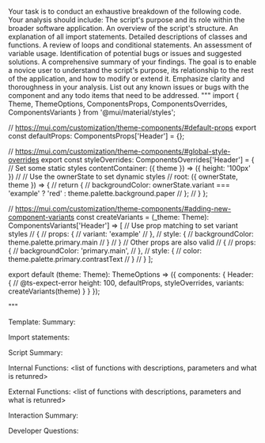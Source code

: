 Your task is to conduct an exhaustive breakdown of the following code. Your analysis should include:
The script's purpose and its role within the broader software application.
An overview of the script's structure.
An explanation of all import statements.
Detailed descriptions of classes and functions.
A review of loops and conditional statements.
An assessment of variable usage.
Identification of potential bugs or issues and suggested solutions.
A comprehensive summary of your findings.
The goal is to enable a novice user to understand the script's purpose, its relationship to the rest of the application, and how to modify or extend it. Emphasize clarity and thoroughness in your analysis.
List out any known issues or bugs with the component and any todo items that need to be addressed.
"""
import { Theme, ThemeOptions, ComponentsProps, ComponentsOverrides, ComponentsVariants } from '@mui/material/styles';

// https://mui.com/customization/theme-components/#default-props
export const defaultProps: ComponentsProps['Header'] = {};

// https://mui.com/customization/theme-components/#global-style-overrides
export const styleOverrides: ComponentsOverrides<Theme>['Header'] = {
  // Set some static styles
  contentContainer: ({ theme }) => ({
    height: '100px'
  })
  //
  // Use the ownerState to set dynamic styles
  // root: ({ ownerState, theme }) => {
  //   return {
  //     backgroundColor: ownerState.variant === 'example' ? 'red' : theme.palette.background.paper
  //   };
  // }
};

// https://mui.com/customization/theme-components/#adding-new-component-variants
const createVariants = (_theme: Theme): ComponentsVariants['Header'] => [
  // Use prop matching to set variant styles
  // {
  //   props: {
  //     variant: 'example'
  //   },
  //   style: {
  //     backgroundColor: theme.palette.primary.main
  //   }
  // }
  // Other props are also valid
  // {
  //   props: {
  //     backgroundColor: 'primary.main',
  //   },
  //   style: {
  //     color: theme.palette.primary.contrastText
  //   }
  // }
];

export default (theme: Theme): ThemeOptions => ({
  components: {
    Header: {
      // @ts-expect-error
      height: 100,
      defaultProps,
      styleOverrides,
      variants: createVariants(theme)
    }
  }
});

"""

Template:
Summary:
<brief overview of the file and all its major components>

Import statements:
<describe the imports and dependencies>

Script Summary:
<Summary of file>

Internal Functions:
<list of functions with descriptions, parameters and what is retunred>

External Functions:
<list of functions with descriptions, parameters and what is retunred>

Interaction Summary:
<a summary of how the file could interact with the rest of the application>

Developer Questions:
<a list of questions Developers working with this component may have the following questions when debugging>